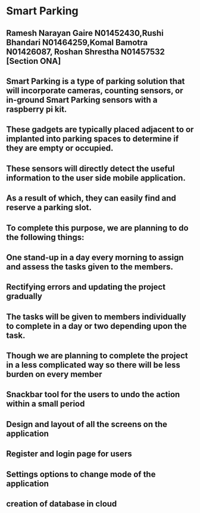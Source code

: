 # Smart Parking

## Ramesh Narayan Gaire N01452430,Rushi Bhandari N01464259,Komal Bamotra N01426087, Roshan Shrestha N01457532  [Section ONA]

## Smart Parking is a type of parking solution that will incorporate cameras, counting sensors, or in-ground Smart Parking sensors with a raspberry pi kit.

## These gadgets are typically placed adjacent to or implanted into parking spaces to determine if they are empty or occupied.

## These sensors will directly detect the useful information to the user side mobile application.

## As a result of which, they can easily find and reserve a parking slot.

## To complete this purpose, we are planning to do the following things:

##	One stand-up in a day every morning to assign and assess the tasks given to the members.

##	Rectifying errors and updating the project gradually

##	The tasks will be given to members individually to complete in a day or two depending upon the task.

##	Though we are planning to complete the project in a less complicated way so there will be less burden on every member

##  Snackbar tool for the users to undo the action within a small period
##  Design and layout of all the screens on the application
##  Register and login page for users
##  Settings options to change mode of the application
## creation of database in cloud